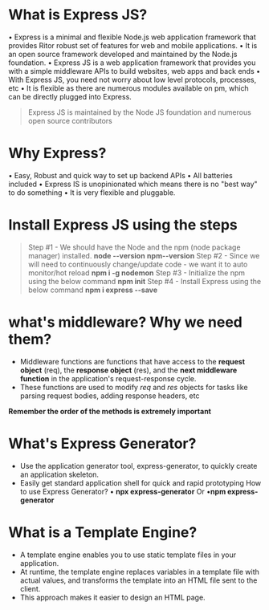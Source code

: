 # What is Express JS?
• Express is a minimal and flexible Node.js web application framework that provides Ritor robust set of features for web and mobile applications.
• It is an open source framework developed and maintained by the Node.js foundation.
• Express JS is a web application framework that provides you with a simple middleware APIs to build websites, web apps and back ends
• With Express JS, you need not worry about low level protocols, processes, etc
• It is flexible as there are numerous modules available on pm, which can be directly plugged into Express.

> Express JS is maintained by the Node JS foundation and numerous open source contributors


# Why Express?
• Easy, Robust and quick way to set up backend APIs
• All batteries included
• Express IS is unopinionated which means there is no "best way" to do something
• It is very flexible and pluggable.


# Install Express JS using the steps

> Step #1 - We should have the Node and the npm (node package manager) installed.
__node --version__
__npm--version__
> Step #2 - Since we will need to continuously change/update code - we want it to auto monitor/hot reload
__npm i -g nodemon__
> Step #3 - Initialize the npm using the below command 
__npm init__
> Step #4 - Install Express using the below command
__npm i express --save__


# what's middleware? Why we need them?

- Middleware functions are functions that have access to the __request object__ (req), the __response object__ (res), and the __next middleware function__ in the application's request-response cycle.
- These functions are used to modify *req* and *res* objects for tasks like parsing request bodies, adding response headers, etc

__Remember the order of the methods is extremely important__


# What's Express Generator?

- Use the application generator tool, express-generator, to quickly create an application skeleton.
- Easily get standard application shell for quick and rapid prototyping
How to use Express Generator?
• __npx express-generator__
Or
•__npm express-generator__

# What is a Template Engine?

- A template engine enables you to use static template files in your application.
- At runtime, the template engine replaces variables in a template file with actual values, and transforms the template into an HTML file sent to the client.
- This approach makes it easier to design an HTML page.
